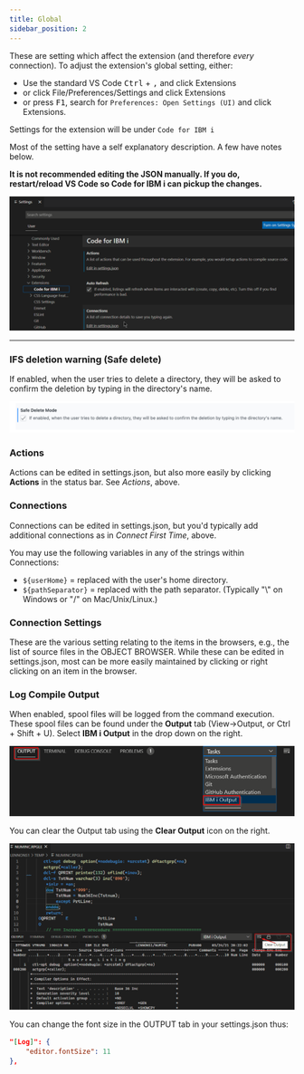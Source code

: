 ```yaml
---
title: Global
sidebar_position: 2
---
```




These are setting  which affect the extension (and therefore *every* connection). To adjust the extension's global setting, either:

- Use the standard VS Code <kbd>Ctrl</kbd> + <kbd>,</kbd> and click Extensions
- or click File/Preferences/Settings and click Extensions
- or press <kbd>F1</kbd>, search for `Preferences: Open Settings (UI)` and click Extensions.

Settings for the extension will be under `Code for IBM i`

Most of the setting have a self explanatory description. A few have notes below.

**It is not recommended editing the JSON manually. If you do, restart/reload VS Code so Code for IBM i can pickup the changes.**

![assets/settings_01.png](../img/settings_01.png)

---

### IFS deletion warning (Safe delete)

If enabled, when the user tries to delete a directory, they will be asked to confirm the deletion by typing in the directory's name.

![](../img/safeDelete.png)

### Actions

Actions can be edited in settings.json, but also more easily by clicking **Actions** in the status bar. See *Actions*, above.

### Connections

Connections can be edited in settings.json, but you'd typically add additional connections as in *Connect First Time*, above.

You may use the following variables in any of the strings within Connections:
- `${userHome}` = replaced with the user's home directory.
- `${pathSeparator}` = replaced with the path separator.  (Typically "\\" on Windows or "/" on Mac/Unix/Linux.)

### Connection Settings

These are the various setting relating to the items in the browsers, e.g., the list of source files in the OBJECT BROWSER. While these can be edited in settings.json, most can be more easily maintained by clicking or right clicking on an item in the browser.

### Log Compile Output

When enabled, spool files will be logged from the command execution.
These spool files can be found under the **Output** tab (View->Output, or Ctrl + Shift + U). Select **IBM i Output** in the drop down on the right.

![Panel on Right](../img/LogOutput_01.png)

You can clear the Output tab using the **Clear Output** icon on the right.

![Clear output](../img/LogOutput_02.png)

You can change the font size in the OUTPUT tab in your settings.json thus:

```json
"[Log]": {
    "editor.fontSize": 11
},
```
